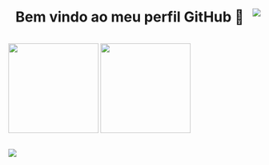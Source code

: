 <h1 align="center">
Bem vindo ao meu perfil GitHub 👋
<img align="right" src="https://visitor-badge.laobi.icu/badge?page_id=LuizDudu.LuizDudu" />
</h1>

<div style="display: inline_block"><br>
  <img height="180em" src="https://github-readme-stats.vercel.app/api?username=LuizDudu&show_icons=true&theme=tokyonight&include_all_commits=true&count_private=true"/>
  <img height="180em" src="https://github-readme-stats.vercel.app/api/top-langs/?username=LuizDudu&layout=compact&langs_count=6&theme=tokyonight"/>
</div>

##

<img src="https://skillicons.dev/icons?i=git,css,docker,vim,discord,figma,github,html,idea,java,js,linux,lua,mysql,node.js,notion,php,py,rabbitmq,react,vite,vscode,windows,wordpress" />

##
